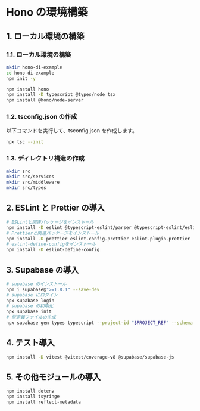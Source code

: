 # Hono の環境構築

## 1. ローカル環境の構築

### 1.1. ローカル環境の構築

```bash
mkdir hono-di-example
cd hono-di-example
npm init -y
```

```bash
npm install hono
npm install -D typescript @types/node tsx
npm install @hono/node-server
```

### 1.2. tsconfig.json の作成

以下コマンドを実行して、tsconfig.json を作成します。

```bash
npx tsc --init
```

### 1.3. ディレクトリ構造の作成

```bash
mkdir src
mkdir src/services
mkdir src/middleware
mkdir src/types
```

## 2. ESLint と Prettier の導入

```bash
# ESLintと関連パッケージをインストール
npm install -D eslint @typescript-eslint/parser @typescript-eslint/eslint-plugin
# Prettierと関連パッケージをインストール
npm install -D prettier eslint-config-prettier eslint-plugin-prettier
# eslint-define-configをインストール
npm install -D eslint-define-config
```

## 3. Supabase の導入

```bash
# supabase のインストール
npm i supabase@">=1.8.1" --save-dev
# supabase にログイン
npx supabase login
# supabase の初期化
npx supabase init
# 型定義ファイルの生成
npx supabase gen types typescript --project-id "$PROJECT_REF" --schema public > src/types/supabase/database.types.ts
```

## 4. テスト導入

```bash
npm install -D vitest @vitest/coverage-v8 @supabase/supabase-js
```

## 5. その他モジュールの導入

```bash
npm install dotenv
npm install tsyringe
npm install reflect-metadata
```
